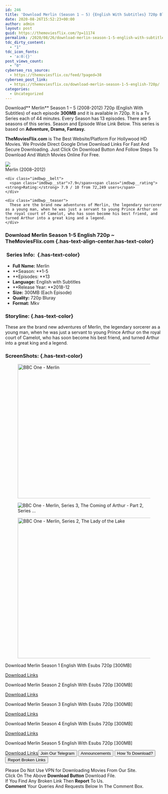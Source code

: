 ```yaml
---
id: 246
title: 'Download Merlin (Season 1 – 5) {English With Subtitles} 720p BluRay [300MB]'
date: 2020-08-26T15:52:23+00:00
author: admin
layout: post
guid: https://themoviesflix.com/?p=11174
permalink: /2020/08/26/download-merlin-season-1-5-english-with-subtitles-720p-bluray-300mb/
tdc_dirty_content:
  - "1"
tdc_icon_fonts:
  - 'a:0:{}'
post_views_count:
  - "0"
cyberseo_rss_source:
  - https://themoviesflix.co/feed/?paged=38
cyberseo_post_link:
  - https://themoviesflix.co/download-merlin-season-1-5-english-720p/
categories:
  - Uncategorized
---
```

Download**&nbsp;Merlin** Season 1 – 5 (2008-2012)&nbsp;720p&nbsp;(English With Subtitles) of each episode&nbsp;**300MB**&nbsp;and it is available in&nbsp;720p. It is a Tv Series each of 44 minutes. Every Season has 13 episodes. There are 5 seasons of this series. Season and Episode Wise Link Below. This series is based on&nbsp;**Adventure,&nbsp;Drama,&nbsp;Fantasy.**

**TheMoviesFlix.com**&nbsp;is The Best Website/Platform For Hollywood HD Movies. We Provide Direct Google Drive Download Links For Fast And Secure Downloading. Just Click On Download Button And Follow Steps To Download And Watch Movies Online For Free.

<div class="imdbwp imdbwp--movie dark">
  <div class="imdbwp__thumb">
    <a class="imdbwp__link" target="_blank" title="Merlin" href="https://www.imdb.com/title/tt1199099/" rel="nofollow noopener noreferrer"><img class="imdbwp__img" src="https://m.media-amazon.com/images/M/MV5BZTBjYjM3ZjItZTI1MS00ODZhLWFhZDgtODgxMmMzN2JlOTExXkEyXkFqcGdeQXVyNTA4NzY1MzY@._V1_SX300.jpg" /></a>
  </div>
  
  <div class="imdbwp__content">
    <div class="imdbwp__header">
      <span class="imdbwp__title">Merlin</span> (2008–2012)
    </div>
    
    <div class="imdbwp__belt">
      <span class="imdbwp__star">7.9</span><span class="imdbwp__rating"><strong>Rating:</strong> 7.9 / 10 from 72,249 users</span>
    </div>
    
    <div class="imdbwp__teaser">
      These are the brand new adventures of Merlin, the legendary sorcerer as a young man, when he was just a servant to young Prince Arthur on the royal court of Camelot, who has soon become his best friend, and turned Arthur into a great king and a legend.
    </div>
  </div>
</div>

### Download Merlin Season 1-5 English 720p ~ TheMoviesFlix.com {.has-text-align-center.has-text-color}

### &nbsp;Series Info:&nbsp; {.has-text-color}

  * **Full Name:**&nbsp;Merlin
  * **Season:&nbsp;**1-5
  * **Episodes:&nbsp;**13
  * **Language:**&nbsp;English with Subtitles
  * **Release Year:&nbsp;**2018-12
  * **Size:**&nbsp;300MB (Each Episode)
  * **Quality:**&nbsp;720p Bluray
  * **Format:**&nbsp;Mkv

### Storyline: {.has-text-color}

These are the brand new adventures of Merlin, the legendary sorcerer as a young man, when he was just a servant to young Prince Arthur on the royal court of Camelot, who has soon become his best friend, and turned Arthur into a great king and a legend.

### ScreenShots: {.has-text-color}

<div class="wp-block-image">
  <figure class="alignleft is-resized"><img loading="lazy" src="https://ichef.bbci.co.uk/images/ic/624x351/p07x14y3.jpg" alt="BBC One - Merlin" width="763" height="429" /></figure>
</div><figure class="wp-block-image">

![BBC One - Merlin, Series 3, The Coming of Arthur - Part 2, Series ...](https://ichef.bbci.co.uk/images/ic/1200x675/p00qd2zb.jpg) </figure> 

<div class="wp-block-image">
  <figure class="alignleft is-resized"><img loading="lazy" src="https://ichef.bbci.co.uk/images/ic/640x360/p07wxgv2.jpg" alt="BBC One - Merlin, Series 2, The Lady of the Lake" width="799" height="449" /></figure>
</div>

<p class="has-text-align-center has-text-color has-medium-font-size">
  Download Merlin Season 1 English With Esubs 720p [300MB]
</p>

<span class="mb-center maxbutton-3-center"><span class="maxbutton-3-container mb-container"><a class="maxbutton-3 maxbutton maxbutton-post-button" target="_blank" rel="nofollow noopener noreferrer" href="https://coinquint.com/a7585/"><span class="mb-text">Download Links</span></a></span></span>

<p class="has-text-align-center has-text-color has-medium-font-size">
  Download Merlin Season 2 English With Esubs 720p [300MB]
</p>

<span class="mb-center maxbutton-3-center"><span class="maxbutton-3-container mb-container"><a class="maxbutton-3 maxbutton maxbutton-post-button" target="_blank" rel="nofollow noopener noreferrer" href="https://coinquint.com/a7588/"><span class="mb-text">Download Links</span></a></span></span>

<p class="has-text-align-center has-text-color has-medium-font-size">
  Download Merlin Season 3 English With Esubs 720p [300MB]
</p>

<span class="mb-center maxbutton-3-center"><span class="maxbutton-3-container mb-container"><a class="maxbutton-3 maxbutton maxbutton-post-button" target="_blank" rel="nofollow noopener noreferrer" href="https://coinquint.com/a7590/"><span class="mb-text">Download Links</span></a></span></span>

<p class="has-text-align-center has-text-color has-medium-font-size">
  Download Merlin Season 4 English With Esubs 720p [300MB]
</p>

<span class="mb-center maxbutton-3-center"><span class="maxbutton-3-container mb-container"><a class="maxbutton-3 maxbutton maxbutton-post-button" target="_blank" rel="nofollow noopener noreferrer" href="https://coinquint.com/a7592/"><span class="mb-text">Download Links</span></a></span></span>

<p class="has-text-align-center has-text-color has-medium-font-size">
  Download Merlin Season 5 English With Esubs 720p [300MB]
</p>

<span class="mb-center maxbutton-3-center"><span class="maxbutton-3-container mb-container"><a class="maxbutton-3 maxbutton maxbutton-post-button" target="_blank" rel="nofollow noopener noreferrer" href="https://coinquint.com/a7595/"><span class="mb-text">Download Links</span></a></span></span><a href="https://t.me/themoviesflixcom" target="_blank" data-wpel-link="external" rel="nofollow external noopener noreferrer"><button class="button button5">Join Our Telegram</button></a> <a href="https://themoviesflix.co/download-merlin-season-1-5-english-720p/#" target="_blank" data-wpel-link="external" rel="nofollow external noopener noreferrer"><button class="button button5">Announcements</button></a> <a href="https://themoviesflix.com/how-to-download/" target="_blank" data-wpel-link="external" rel="nofollow external noopener noreferrer"><button class="button button5">How To Download?</button></a> <a href="https://themoviesflix.co/download-merlin-season-1-5-english-720p/#" target="_blank" data-wpel-link="external" rel="nofollow external noopener noreferrer"><button class="button button5">Report Broken Links</button></a> 

<div class="alert alert-danger">
  Please Do Not Use VPN for Downloading Movies From Our Site.
</div>

<div class="alert alert-success">
  Click On The Above <strong>Download Button</strong> Download File.
</div>

<div class="alert alert-warning">
  If You Find Any Broken Link Then <strong>Report</strong> To Us.
</div>

<div class="alert alert-info">
  <strong>Comment</strong> Your Queries And Requests Below In The Comment Box.
</div>